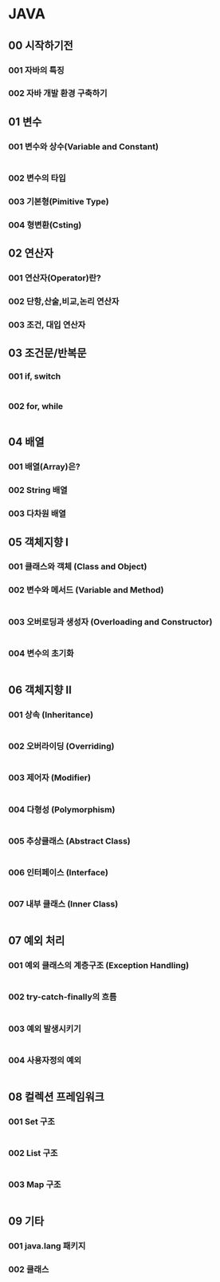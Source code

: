 # JAVA

## 00 시작하기전
### 001 자바의 특징
### 002 자바 개발 환경 구축하기
## 01 변수
### 001 변수와 상수(Variable and Constant)

```java

```


### 002 변수의 타입
### 003 기본형(Pimitive Type)
### 004 형변환(Csting)
## 02 연산자
### 001 연산자(Operator)란?
### 002 단항,산술,비교,논리 연산자
### 003 조건, 대입 연산자
## 03 조건문/반복문
### 001 if, switch
```java

```


### 002 for, while
```java

```


## 04 배열
### 001 배열(Array)은?
### 002 String 배열
### 003 다차원 배열
## 05 객체지향 I
### 001 클래스와 객체 (Class and Object)
### 002 변수와 메서드 (Variable and Method)
```java

```


### 003 오버로딩과 생성자 (Overloading and Constructor)
```java

```


### 004 변수의 초기화
```java

```


## 06 객체지향 II
### 001 상속 (Inheritance)
```java

```


### 002 오버라이딩 (Overriding)
```java

```


### 003 제어자 (Modifier)
```java

```


### 004 다형성 (Polymorphism)
```java

```


### 005 추상클래스 (Abstract Class)
```java

```


### 006 인터페이스 (Interface)
```java

```


### 007 내부 클래스 (Inner Class)
```java

```


## 07 예외 처리
### 001 예외 클래스의 계층구조 (Exception Handling)
```java

```


### 002 try-catch-finally의 흐름
```java

```


### 003 예외 발생시키기
```java

```


### 004 사용자정의 예외
```java

```


## 08 컬렉션 프레임워크
### 001 Set 구조
```java

```


### 002 List 구조
```java

```


### 003 Map 구조
```java

```


## 09 기타
### 001 java.lang 패키지
### 002 클래스
```java

```


